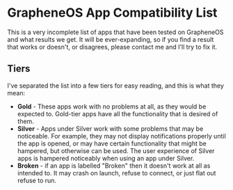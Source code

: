 # GrapheneOS App Compatibility List

This is a very incomplete list of apps that have been tested on GrapheneOS and what results we get. It will be ever-expanding, so if you find a result that works or doesn't, or disagrees, please contact me and I'll try to fix it.

## Tiers

I've separated the list into a few tiers for easy reading, and this is what they mean:

* **Gold** - These apps work with no problems at all, as they would be expected to. Gold-tier apps have all the functionality that is desired of them.
* **Silver** - Apps under Silver work with some problems that may be noticeable. For example, they may not display notifications properly until the app is opened, or may have certain functionality that might be hampered, but otherwise can be used. The user experience of Silver apps is hampered noticeably when using an app under Silver.
* **Broken** - if an app is labelled "Broken" then it doesn't work at all as intended to. It may crash on launch, refuse to connect, or just flat out refuse to run.

